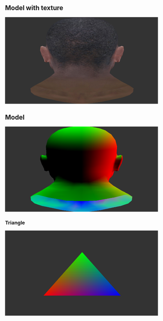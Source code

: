 ## Model with texture
![outputs/output1.png](outputs/texture.png)

## Model
![outputs/output1.png](outputs/output2.png)

### Triangle
![outputs/output1.png](outputs/output1.png)